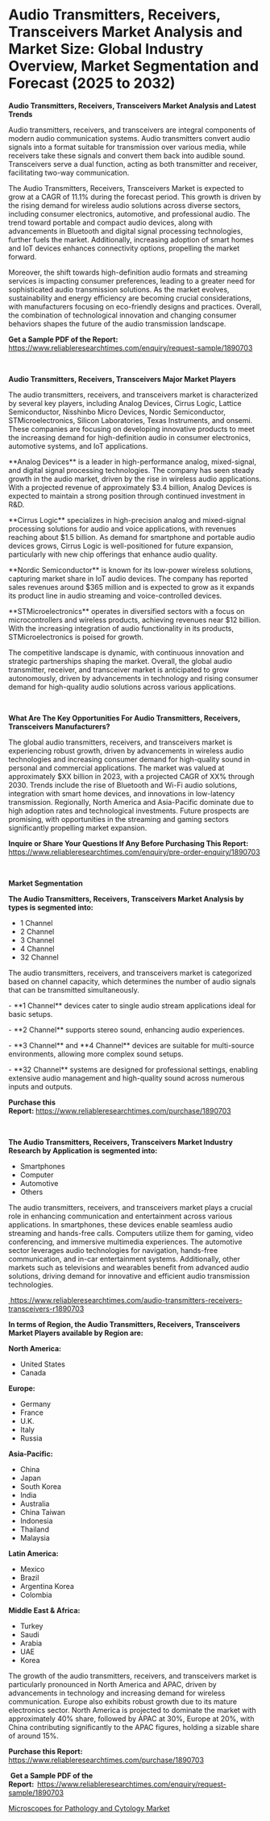<p><h1>Audio Transmitters, Receivers, Transceivers Market Analysis and Market Size: Global Industry Overview, Market Segmentation and Forecast (2025 to 2032)</h1></p><p><strong>Audio Transmitters, Receivers, Transceivers Market Analysis and Latest Trends</strong></p>
<p><p>Audio transmitters, receivers, and transceivers are integral components of modern audio communication systems. Audio transmitters convert audio signals into a format suitable for transmission over various media, while receivers take these signals and convert them back into audible sound. Transceivers serve a dual function, acting as both transmitter and receiver, facilitating two-way communication.</p><p>The Audio Transmitters, Receivers, Transceivers Market is expected to grow at a CAGR of 11.1% during the forecast period. This growth is driven by the rising demand for wireless audio solutions across diverse sectors, including consumer electronics, automotive, and professional audio. The trend toward portable and compact audio devices, along with advancements in Bluetooth and digital signal processing technologies, further fuels the market. Additionally, increasing adoption of smart homes and IoT devices enhances connectivity options, propelling the market forward.</p><p>Moreover, the shift towards high-definition audio formats and streaming services is impacting consumer preferences, leading to a greater need for sophisticated audio transmission solutions. As the market evolves, sustainability and energy efficiency are becoming crucial considerations, with manufacturers focusing on eco-friendly designs and practices. Overall, the combination of technological innovation and changing consumer behaviors shapes the future of the audio transmission landscape.</p></p>
<p><strong>Get a Sample PDF of the Report:&nbsp;</strong> <a href="https://www.reliableresearchtimes.com/enquiry/request-sample/1890703?utm_campaign=2310&utm_medium=2&utm_source=Github&utm_content=ia&utm_term=13022025&utm_id=audio-transmitters-receivers-transceivers">https://www.reliableresearchtimes.com/enquiry/request-sample/1890703</a></p>
<p>&nbsp;</p>
<p><strong>Audio Transmitters, Receivers, Transceivers Major Market Players</strong></p>
<p><p>The audio transmitters, receivers, and transceivers market is characterized by several key players, including Analog Devices, Cirrus Logic, Lattice Semiconductor, Nisshinbo Micro Devices, Nordic Semiconductor, STMicroelectronics, Silicon Laboratories, Texas Instruments, and onsemi. These companies are focusing on developing innovative products to meet the increasing demand for high-definition audio in consumer electronics, automotive systems, and IoT applications.</p><p>**Analog Devices** is a leader in high-performance analog, mixed-signal, and digital signal processing technologies. The company has seen steady growth in the audio market, driven by the rise in wireless audio applications. With a projected revenue of approximately $3.4 billion, Analog Devices is expected to maintain a strong position through continued investment in R&D.</p><p>**Cirrus Logic** specializes in high-precision analog and mixed-signal processing solutions for audio and voice applications, with revenues reaching about $1.5 billion. As demand for smartphone and portable audio devices grows, Cirrus Logic is well-positioned for future expansion, particularly with new chip offerings that enhance audio quality.</p><p>**Nordic Semiconductor** is known for its low-power wireless solutions, capturing market share in IoT audio devices. The company has reported sales revenues around $365 million and is expected to grow as it expands its product line in audio streaming and voice-controlled devices.</p><p>**STMicroelectronics** operates in diversified sectors with a focus on microcontrollers and wireless products, achieving revenues near $12 billion. With the increasing integration of audio functionality in its products, STMicroelectronics is poised for growth.</p><p>The competitive landscape is dynamic, with continuous innovation and strategic partnerships shaping the market. Overall, the global audio transmitter, receiver, and transceiver market is anticipated to grow autonomously, driven by advancements in technology and rising consumer demand for high-quality audio solutions across various applications.</p></p>
<p>&nbsp;</p>
<p><strong>What Are The Key Opportunities For Audio Transmitters, Receivers, Transceivers Manufacturers?</strong></p>
<p><p>The global audio transmitters, receivers, and transceivers market is experiencing robust growth, driven by advancements in wireless audio technologies and increasing consumer demand for high-quality sound in personal and commercial applications. The market was valued at approximately $XX billion in 2023, with a projected CAGR of XX% through 2030. Trends include the rise of Bluetooth and Wi-Fi audio solutions, integration with smart home devices, and innovations in low-latency transmission. Regionally, North America and Asia-Pacific dominate due to high adoption rates and technological investments. Future prospects are promising, with opportunities in the streaming and gaming sectors significantly propelling market expansion.</p></p>
<p><strong>Inquire or Share Your Questions If Any Before Purchasing This Report:</strong> <a href="https://www.reliableresearchtimes.com/enquiry/pre-order-enquiry/1890703?utm_campaign=2310&utm_medium=2&utm_source=Github&utm_content=ia&utm_term=13022025&utm_id=audio-transmitters-receivers-transceivers">https://www.reliableresearchtimes.com/enquiry/pre-order-enquiry/1890703</a></p>
<p>&nbsp;</p>
<p><strong>Market Segmentation</strong></p>
<p><strong>The Audio Transmitters, Receivers, Transceivers Market Analysis by types is segmented into:</strong></p>
<p><ul><li>1 Channel</li><li>2 Channel</li><li>3 Channel</li><li>4 Channel</li><li>32 Channel</li></ul></p>
<p><p>The audio transmitters, receivers, and transceivers market is categorized based on channel capacity, which determines the number of audio signals that can be transmitted simultaneously. </p><p>- **1 Channel** devices cater to single audio stream applications ideal for basic setups.</p><p>- **2 Channel** supports stereo sound, enhancing audio experiences.</p><p>- **3 Channel** and **4 Channel** devices are suitable for multi-source environments, allowing more complex sound setups. </p><p>- **32 Channel** systems are designed for professional settings, enabling extensive audio management and high-quality sound across numerous inputs and outputs.</p></p>
<p><strong>Purchase this Report:&nbsp;</strong><a href="https://www.reliableresearchtimes.com/purchase/1890703?utm_campaign=2310&utm_medium=2&utm_source=Github&utm_content=ia&utm_term=13022025&utm_id=audio-transmitters-receivers-transceivers">https://www.reliableresearchtimes.com/purchase/1890703</a></p>
<p>&nbsp;</p>
<p><strong>The Audio Transmitters, Receivers, Transceivers Market Industry Research by Application is segmented into:</strong></p>
<p><ul><li>Smartphones</li><li>Computer</li><li>Automotive</li><li>Others</li></ul></p>
<p><p>The audio transmitters, receivers, and transceivers market plays a crucial role in enhancing communication and entertainment across various applications. In smartphones, these devices enable seamless audio streaming and hands-free calls. Computers utilize them for gaming, video conferencing, and immersive multimedia experiences. The automotive sector leverages audio technologies for navigation, hands-free communication, and in-car entertainment systems. Additionally, other markets such as televisions and wearables benefit from advanced audio solutions, driving demand for innovative and efficient audio transmission technologies.</p></p>
<p><a href="https://www.reliableresearchtimes.com/audio-transmitters-receivers-transceivers-r1890703?utm_campaign=2310&utm_medium=2&utm_source=Github&utm_content=ia&utm_term=13022025&utm_id=audio-transmitters-receivers-transceivers">&nbsp;https://www.reliableresearchtimes.com/audio-transmitters-receivers-transceivers-r1890703</a></p>
<p><strong>In terms of Region, the Audio Transmitters, Receivers, Transceivers Market Players available by Region are:</strong></p>
<p>
    <p> <strong> North America: </strong>
        <ul>
            <li>United States</li>
            <li>Canada</li>
        </ul>
        </p> 
    <p> <strong> Europe: </strong>
        <ul>
            <li>Germany</li>
            <li>France</li>
            <li>U.K.</li>
            <li>Italy</li>
            <li>Russia</li>
        </ul>
        </p> 
    <p> <strong> Asia-Pacific: </strong>
        <ul>
            <li>China</li>
            <li>Japan</li>
            <li>South Korea</li>
            <li>India</li>
            <li>Australia</li>
            <li>China Taiwan</li>
            <li>Indonesia</li>
            <li>Thailand</li>
            <li>Malaysia</li>
        </ul>
        </p> 
    <p> <strong> Latin America: </strong>
        <ul>
            <li>Mexico</li>
            <li>Brazil</li>
            <li>Argentina Korea</li>
            <li>Colombia</li>
        </ul>
        </p> 
    <p> <strong> Middle East & Africa: </strong>
        <ul>
            <li>Turkey</li>
            <li>Saudi</li>
            <li>Arabia</li>
            <li>UAE</li>
            <li>Korea</li>
        </ul>
    </p>
    </p>
<p><p>The growth of the audio transmitters, receivers, and transceivers market is particularly pronounced in North America and APAC, driven by advancements in technology and increasing demand for wireless communication. Europe also exhibits robust growth due to its mature electronics sector. North America is projected to dominate the market with approximately 40% share, followed by APAC at 30%, Europe at 20%, with China contributing significantly to the APAC figures, holding a sizable share of around 15%.</p></p>
<p><strong>Purchase this Report: </strong><a href="https://www.reliableresearchtimes.com/purchase/1890703?utm_campaign=2310&utm_medium=2&utm_source=Github&utm_content=ia&utm_term=13022025&utm_id=audio-transmitters-receivers-transceivers">https://www.reliableresearchtimes.com/purchase/1890703</a></p>
<p>&nbsp;<strong>Get a Sample PDF of the Report:&nbsp;&nbsp;</strong><a href="https://www.reliableresearchtimes.com/enquiry/request-sample/1890703?utm_campaign=2310&utm_medium=2&utm_source=Github&utm_content=ia&utm_term=13022025&utm_id=audio-transmitters-receivers-transceivers">https://www.reliableresearchtimes.com/enquiry/request-sample/1890703</a></p>
<p><strong></strong></p>
<p><p><a href="https://github.com/princessbartram3/Market-Research-Report-List-1/blob/main/microscopes-for-pathology-and-cytology-market.md?utm_campaign=2310&utm_medium=2&utm_source=Github&utm_content=ia&utm_term=13022025&utm_id=audio-transmitters-receivers-transceivers">Microscopes for Pathology and Cytology Market</a></p></p>